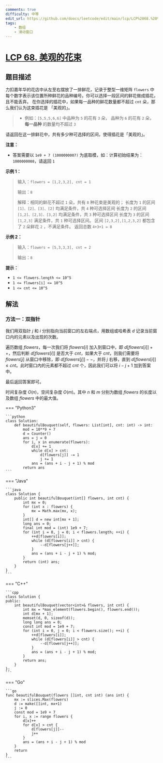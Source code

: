 ```yaml
---
comments: true
difficulty: 中等
edit_url: https://github.com/doocs/leetcode/edit/main/lcp/LCP%2068.%20%E7%BE%8E%E8%A7%82%E7%9A%84%E8%8A%B1%E6%9D%9F/README.md
tags:
    - 数组
    - 滑动窗口
---
```


# [LCP 68. 美观的花束](https://leetcode.cn/problems/1GxJYY)

## 题目描述

<!-- 这里写题目描述 -->

力扣嘉年华的花店中从左至右摆放了一排鲜花，记录于整型一维矩阵 `flowers` 中每个数字表示该位置所种鲜花的品种编号。你可以选择一段区间的鲜花做成插花，且不能丢弃。
在你选择的插花中，如果每一品种的鲜花数量都不超过 `cnt` 朵，那么我们认为这束插花是 「美观的」。

> -   例如：`[5,5,5,6,6]` 中品种为 `5` 的花有 `3` 朵， 品种为 `6` 的花有 `2` 朵，**每一品种** 的数量均不超过 `3`

请返回在这一排鲜花中，共有多少种可选择的区间，使得插花是「美观的」。

**注意：**

-   答案需要以 `1e9 + 7 (1000000007)` 为底取模，如：计算初始结果为：`1000000008`，请返回 `1`

**示例 1：**

> 输入：`flowers = [1,2,3,2], cnt = 1`
>
> 输出：`8`
>
> 解释：相同的鲜花不超过 `1` 朵，共有 `8` 种花束是美观的；
> 长度为 `1` 的区间 `[1]、[2]、[3]、[2]` 均满足条件，共 `4` 种可选择区间
> 长度为 `2` 的区间 `[1,2]、[2,3]、[3,2]` 均满足条件，共 `3` 种可选择区间
> 长度为 `3` 的区间 `[1,2,3]` 满足条件，共 `1` 种可选择区间。
> 区间 `[2,3,2],[1,2,3,2]` 都包含了 `2` 朵鲜花 `2` ，不满足条件。
> 返回总数 `4+3+1 = 8`

**示例 2：**

> 输入：`flowers = [5,3,3,3], cnt = 2`
>
> 输出：`8`

**提示：**

-   `1 <= flowers.length <= 10^5`
-   `1 <= flowers[i] <= 10^5`
-   `1 <= cnt <= 10^5`

## 解法

### 方法一：双指针

我们用双指针 $j$ 和 $i$ 分别指向当前窗口的左右端点，用数组或哈希表 $d$ 记录当前窗口内的元素以及出现的次数。

遍历数组 $flowers$，每一次我们将 $flowers[i]$ 加入到窗口中，即 $d[flowers[i]]++$，然后判断 $d[flowers[i]]$ 是否大于 $cnt$，如果大于 $cnt$，则我们需要将 $flowers[j]$ 从窗口中移除，即 $d[flowers[j]]--$，并将 $j$ 右移，直到 $d[flowers[i]] \leq cnt$。此时窗口内的元素都不超过 $cnt$ 个，因此我们可以将 $i - j + 1$ 加到答案中。

最后返回答案即可。

时间复杂度 $O(n)$，空间复杂度 $O(m)$。其中 $n$ 和 $m$ 分别为数组 $flowers$ 的长度以及数组 $flowers$ 中的最大值。

=== "Python3"

    ```python
    class Solution:
        def beautifulBouquet(self, flowers: List[int], cnt: int) -> int:
            mod = 10**9 + 7
            d = Counter()
            ans = j = 0
            for i, x in enumerate(flowers):
                d[x] += 1
                while d[x] > cnt:
                    d[flowers[j]] -= 1
                    j += 1
                ans = (ans + i - j + 1) % mod
            return ans
    ```

=== "Java"

    ```java
    class Solution {
        public int beautifulBouquet(int[] flowers, int cnt) {
            int mx = 0;
            for (int x : flowers) {
                mx = Math.max(mx, x);
            }
            int[] d = new int[mx + 1];
            long ans = 0;
            final int mod = (int) 1e9 + 7;
            for (int i = 0, j = 0; i < flowers.length; ++i) {
                ++d[flowers[i]];
                while (d[flowers[i]] > cnt) {
                    --d[flowers[j++]];
                }
                ans = (ans + i - j + 1) % mod;
            }
            return (int) ans;
        }
    }
    ```

=== "C++"

    ```cpp
    class Solution {
    public:
        int beautifulBouquet(vector<int>& flowers, int cnt) {
            int mx = *max_element(flowers.begin(), flowers.end());
            int d[mx + 1];
            memset(d, 0, sizeof(d));
            long long ans = 0;
            const int mod = 1e9 + 7;
            for (int i = 0, j = 0; i < flowers.size(); ++i) {
                ++d[flowers[i]];
                while (d[flowers[i]] > cnt) {
                    --d[flowers[j++]];
                }
                ans = (ans + i - j + 1) % mod;
            }
            return ans;
        }
    };
    ```

=== "Go"

    ```go
    func beautifulBouquet(flowers []int, cnt int) (ans int) {
    	mx := slices.Max(flowers)
    	d := make([]int, mx+1)
    	j := 0
    	const mod = 1e9 + 7
    	for i, x := range flowers {
    		d[x]++
    		for d[x] > cnt {
    			d[flowers[j]]--
    			j++
    		}
    		ans = (ans + i - j + 1) % mod
    	}
    	return
    }
    ```


<!-- end -->
